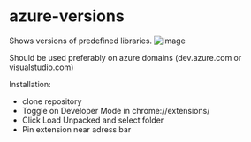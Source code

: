 # azure-versions

Shows versions of predefined libraries.
![image](https://user-images.githubusercontent.com/22662533/112399402-305b8300-8d17-11eb-975d-22b702c9a9bb.png)

Should be used preferably on azure domains (dev.azure.com or visualstudio.com)

Installation:
- clone repository
- Toggle on Developer Mode in chrome://extensions/
- Click Load Unpacked and select folder
- Pin extension near adress bar
